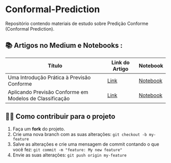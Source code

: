 # Conformal-Prediction
Repositório contendo materiais de estudo sobre Predição Conforme (Conformal Prediction).

## 📚 Artigos no Medium e Notebooks :

**Título** | **Link do Artigo** | **Notebook**
------------ | ------------ | ------------
Uma Introdução Prática à Previsão Conforme | [Link](https://medium.com/data-hackers/uma-introdu%C3%A7%C3%A3o-pr%C3%A1tica-%C3%A0-previs%C3%A3o-conforme-de4c7479e021) | [Notebook](https://github.com/gusbruschi13/Conformal-Prediction/blob/main/Introdu%C3%A7%C3%A3o-Pr%C3%A1tica-Previs%C3%A3o-Conforme.ipynb)
Aplicando Previsão Conforme em Modelos de Classificação | [Link](https://medium.com/data-hackers/aplicando-previs%C3%A3o-conforme-em-modelos-de-classifica%C3%A7%C3%A3o-a26b2805ab0) | [Notebook](TBD)



## 💪🏾 Como contribuir para o projeto

1. Faça um **fork** do projeto.
2. Crie uma nova branch com as suas alterações: `git checkout -b my-feature`
3. Salve as alterações e crie uma mensagem de commit contando o que você fez: `git commit -m "feature: My new feature"`
4. Envie as suas alterações: `git push origin my-feature`
